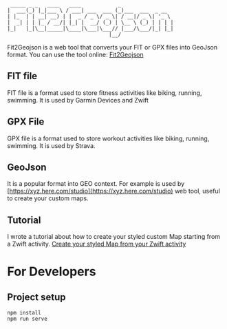 

```
 _____ _ _   ____   ____            _                 
|  ___(_) |_|___ \ / ___| ___  ___ (_)___  ___  _ __  
| |_  | | __| __) | |  _ / _ \/ _ \| / __|/ _ \| '_ \ 
|  _| | | |_ / __/| |_| |  __/ (_) | \__ \ (_) | | | |
|_|   |_|\__|_____|\____|\___|\___// |___/\___/|_| |_|
                                 |__/                 
```

Fit2Geojson is a web tool that converts your FIT or GPX files into GeoJson format.
You can use the tool online: [Fit2Geojson](https://fit2geojson.netlify.com/)

## FIT file

FIT file is a format used to store fitness activities like biking, running, swimming.
It is used by Garmin Devices and Zwift

## GPX File

GPX file is a format used to store workout activities like biking, running, swimming.
It is used by Strava.

## GeoJson

It is a popular format into GEO context.
For example is used by [https://xyz.here.com/studio](https://xyz.here.com/studio) web tool, useful to create your custom maps.

## Tutorial

I wrote a tutorial about how to create your styled custom Map starting from a Zwift activity.
[Create your styled Map from your Zwift activity](https://medium.com/@robertodev/create-your-map-from-your-zwift-activity-8818ff34b8d8)

# For Developers

## Project setup

```
npm install
npm run serve
```
